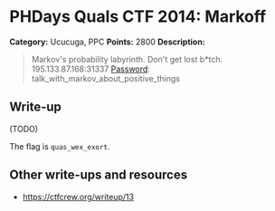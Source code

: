 # PHDays Quals CTF 2014: Markoff

**Category:** Ucucuga, PPC
**Points:** 2800
**Description:**

> Markov's probability labyrinth. Don't get lost b\*tch.
> 195.133.87.168:31337
> [Password](http://ctfarchive.phdays.com/phd4quals/markoff%20%282800%29/ctf-task-sadovnikov-markov.ova): talk\_with\_markov\_about\_positive\_things

## Write-up

(TODO)

The flag is `quas_wex_exort`.

## Other write-ups and resources

* <https://ctfcrew.org/writeup/13>
